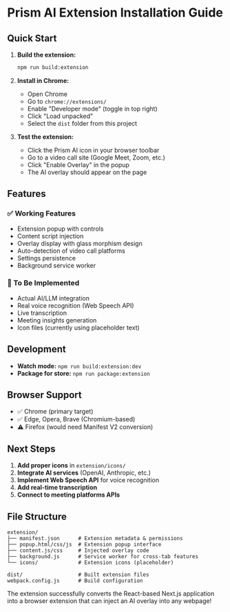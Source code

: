 # Prism AI Extension Installation Guide

## Quick Start

1. **Build the extension:**

   ```bash
   npm run build:extension
   ```

2. **Install in Chrome:**

   - Open Chrome
   - Go to `chrome://extensions/`
   - Enable "Developer mode" (toggle in top right)
   - Click "Load unpacked"
   - Select the `dist` folder from this project

3. **Test the extension:**
   - Click the Prism AI icon in your browser toolbar
   - Go to a video call site (Google Meet, Zoom, etc.)
   - Click "Enable Overlay" in the popup
   - The AI overlay should appear on the page

## Features

### ✅ Working Features

- Extension popup with controls
- Content script injection
- Overlay display with glass morphism design
- Auto-detection of video call platforms
- Settings persistence
- Background service worker

### 🚧 To Be Implemented

- Actual AI/LLM integration
- Real voice recognition (Web Speech API)
- Live transcription
- Meeting insights generation
- Icon files (currently using placeholder text)

## Development

- **Watch mode:** `npm run build:extension:dev`
- **Package for store:** `npm run package:extension`

## Browser Support

- ✅ Chrome (primary target)
- ✅ Edge, Opera, Brave (Chromium-based)
- ⚠️ Firefox (would need Manifest V2 conversion)

## Next Steps

1. **Add proper icons** in `extension/icons/`
2. **Integrate AI services** (OpenAI, Anthropic, etc.)
3. **Implement Web Speech API** for voice recognition
4. **Add real-time transcription**
5. **Connect to meeting platforms APIs**

## File Structure

```
extension/
├── manifest.json      # Extension metadata & permissions
├── popup.html/css/js  # Extension popup interface
├── content.js/css     # Injected overlay code
├── background.js      # Service worker for cross-tab features
└── icons/             # Extension icons (placeholder)

dist/                  # Built extension files
webpack.config.js      # Build configuration
```

The extension successfully converts the React-based Next.js application into a browser extension that can inject an AI overlay into any webpage!

